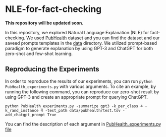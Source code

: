 # NLE-for-fact-checking

**This repository will be updated soon.**

In this repository, we explored Natural Language Explanation (NLE) for fact-checking. We used [PubHealth](https://github.com/neemakot/Health-Fact-Checking) dataset and you can find the dataset and our saveed prompts templates in the [data](https://github.com/Zarharan/NLE-for-fact-checking/tree/main/data) directory. We utilized prompt-based paradigm to generate explanation by using GPT-3 and ChatGPT for both zero-shot and few-shot learning.

## Reproducing the Experiments

In order to reproduce the results of our experiments, you can run ``python PubHealth_experiments.py`` with various arguments. To cite an example, by running the following command, you can reproduce our zero-shot result by using GPT-3 and create an appropriate prompt for querying ChatGPT.

```
python PubHealth_experiments.py -summarize gpt3 -k_per_class 4 -k_rand_instance 4 -test_path data/pubhealth/test.tsv -add_chatgpt_prompt True
```

You can find the description of each argument in [PubHealth_experiments.py file](https://github.com/Zarharan/NLE-for-fact-checking/blob/main/PubHealth_experiments.py)
